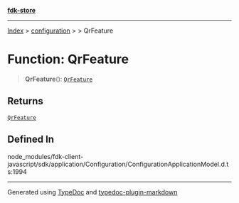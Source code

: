 [**fdk-store**](../../../README.md)
***

[Index](../../../API.md) > [configuration](../../README.md) > [<internal>](../README.md) > QrFeature

# Function: QrFeature

> **QrFeature**(): [`QrFeature`](../type-aliases/type-alias.QrFeature.md)

## Returns

[`QrFeature`](../type-aliases/type-alias.QrFeature.md)

## Defined In

node\_modules/fdk-client-javascript/sdk/application/Configuration/ConfigurationApplicationModel.d.ts:1994

***
Generated using [TypeDoc](https://typedoc.org/) and [typedoc-plugin-markdown](https://www.npmjs.com/package/typedoc-plugin-markdown)
